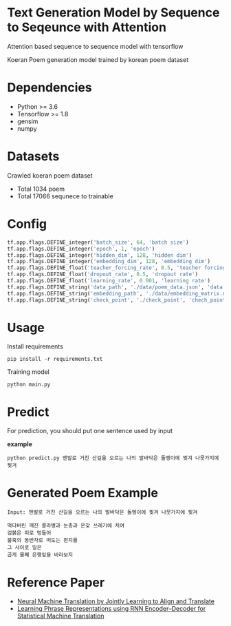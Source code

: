 # Text Generation Model by Sequence to Seqeunce with Attention

Attention based sequence to sequence model with tensorflow

Koeran Poem generation model trained by korean poem dataset

# Dependencies

* Python >= 3.6
* Tensorflow >= 1.8
* gensim
* numpy

# Datasets

Crawled koeran poem dataset

* Total 1034 poem
* Total 17066 sequnece to trainable

# Config

```python
tf.app.flags.DEFINE_integer('batch_size', 64, 'batch size')
tf.app.flags.DEFINE_integer('epoch', 1, 'epoch')
tf.app.flags.DEFINE_integer('hidden_dim', 128, 'hidden dim')
tf.app.flags.DEFINE_integer('embedding_dim', 128, 'embedding dim')
tf.app.flags.DEFINE_float('teacher_forcing_rate', 0.5, 'teacher forcing rate')
tf.app.flags.DEFINE_float('dropout_rate', 0.5, 'dropout rate')
tf.app.flags.DEFINE_float('learning_rate', 0.001, 'learning rate')
tf.app.flags.DEFINE_string('data_path', './data/poem_data.json', 'data path')
tf.app.flags.DEFINE_string('embedding_path', './data/embedding_matrix.npy', 'embeding path')
tf.app.flags.DEFINE_string('check_point', './check_point', 'chech_point')
```

# Usage

Install requirements

```
pip install -r requirements.txt
```

Training model

```
python main.py
```


# Predict

For prediction, you should put one sentence used by input

**example**

```
python predict.py 맨발로 거친 산길을 오르는 나의 발바닥은 돌멩이에 찢겨 나뭇가지에 찢겨
```

# Generated Poem Example

```
Input: 맨발로 거친 산길을 오르는 나의 발바닥은 돌멩이에 찢겨 나뭇가지에 찢겨

먹다버린 깨진 콜라병과 눈총과 온갖 쓰레기에 치여
검붉은 피로 멍들어
불혹의 동반자로 떠도는 편지를
그 사이로 일은
곱게 물째 은행잎을 바라보지
```


# Reference Paper

* [Neural Machine Translation by Jointly Learning to Align and Translate](https://arxiv.org/pdf/1409.0473.pdf)
* [Learning Phrase Representations using RNN Encoder–Decoder for Statistical Machine Translation](https://arxiv.org/abs/1406.1078)
